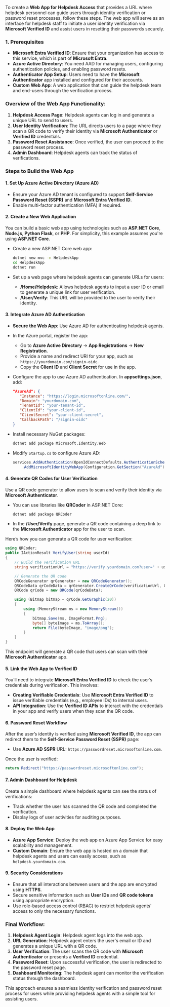 To create a **Web App for Helpdesk Access** that provides a URL where helpdesk personnel can guide users through identity verification or password reset processes, follow these steps. The web app will serve as an interface for helpdesk staff to initiate a user identity verification via **Microsoft Verified ID** and assist users in resetting their passwords securely.

### 1. **Prerequisites**
   - **Microsoft Entra Verified ID**: Ensure that your organization has access to this service, which is part of **Microsoft Entra**.
   - **Azure Active Directory**: You need AAD for managing users, configuring authentication policies, and enabling password resets.
   - **Authenticator App Setup**: Users need to have the **Microsoft Authenticator** app installed and configured for their accounts.
   - **Custom Web App**: A web application that can guide the helpdesk team and end-users through the verification process.

### Overview of the Web App Functionality:
1. **Helpdesk Access Page**: Helpdesk agents can log in and generate a unique URL to send to users.
2. **User Identity Verification**: The URL directs users to a page where they scan a QR code to verify their identity via **Microsoft Authenticator** or **Verified ID** credentials.
3. **Password Reset Assistance**: Once verified, the user can proceed to the password reset process.
4. **Admin Dashboard**: Helpdesk agents can track the status of verifications.

### Steps to Build the Web App

#### 1. **Set Up Azure Active Directory (Azure AD)**
- Ensure your Azure AD tenant is configured to support **Self-Service Password Reset (SSPR)** and **Microsoft Entra Verified ID**.
- Enable multi-factor authentication (MFA) if required.

#### 2. **Create a New Web Application**
You can build a basic web app using technologies such as **ASP.NET Core**, **Node.js**, **Python Flask**, or **PHP**. For simplicity, this example assumes you're using **ASP.NET Core**.

- Create a new ASP.NET Core web app:
   ```bash
   dotnet new mvc -n HelpdeskApp
   cd HelpdeskApp
   dotnet run
   ```

- Set up a web page where helpdesk agents can generate URLs for users:
   - **/Home/Helpdesk**: Allows helpdesk agents to input a user ID or email to generate a unique link for user verification.
   - **/User/Verify**: This URL will be provided to the user to verify their identity.

#### 3. **Integrate Azure AD Authentication**
- **Secure the Web App**: Use Azure AD for authenticating helpdesk agents.
- In the Azure portal, register the app:
   - Go to **Azure Active Directory** → **App Registrations** → **New Registration**.
   - Provide a name and redirect URI for your app, such as `https://yourdomain.com/signin-oidc`.
   - Copy the **Client ID** and **Client Secret** for use in the app.

- Configure the app to use Azure AD authentication. In **appsettings.json**, add:
   ```json
   "AzureAd": {
      "Instance": "https://login.microsoftonline.com/",
      "Domain": "yourdomain.com",
      "TenantId": "your-tenant-id",
      "ClientId": "your-client-id",
      "ClientSecret": "your-client-secret",
      "CallbackPath": "/signin-oidc"
   }
   ```

- Install necessary NuGet packages:
   ```bash
   dotnet add package Microsoft.Identity.Web
   ```

- Modify `Startup.cs` to configure Azure AD:
   ```csharp
   services.AddAuthentication(OpenIdConnectDefaults.AuthenticationScheme)
       .AddMicrosoftIdentityWebApp(Configuration.GetSection("AzureAd"));
   ```

#### 4. **Generate QR Codes for User Verification**
Use a QR code generator to allow users to scan and verify their identity via **Microsoft Authenticator**.

- You can use libraries like **QRCoder** in ASP.NET Core:
   ```bash
   dotnet add package QRCoder
   ```

- In the **/User/Verify** page, generate a QR code containing a deep link to the **Microsoft Authenticator** app for the user to scan.

Here’s how you can generate a QR code for user verification:
```csharp
using QRCoder;
public IActionResult VerifyUser(string userId)
{
    // Build the verification URL
    string verificationUrl = "https://verify.yourdomain.com?user=" + userId;

    // Generate the QR code
    QRCodeGenerator qrGenerator = new QRCodeGenerator();
    QRCodeData qrCodeData = qrGenerator.CreateQrCode(verificationUrl, QRCodeGenerator.ECCLevel.Q);
    QRCode qrCode = new QRCode(qrCodeData);

    using (Bitmap bitmap = qrCode.GetGraphic(20))
    {
        using (MemoryStream ms = new MemoryStream())
        {
            bitmap.Save(ms, ImageFormat.Png);
            byte[] byteImage = ms.ToArray();
            return File(byteImage, "image/png");
        }
    }
}
```
This endpoint will generate a QR code that users can scan with their **Microsoft Authenticator** app.

#### 5. **Link the Web App to Verified ID**
You’ll need to integrate **Microsoft Entra Verified ID** to check the user’s credentials during verification. This involves:
- **Creating Verifiable Credentials**: Use **Microsoft Entra Verified ID** to issue verifiable credentials (e.g., employee IDs) to internal users.
- **API Integration**: Use the **Verified ID APIs** to interact with the credentials in your app and verify users when they scan the QR code.

#### 6. **Password Reset Workflow**
After the user’s identity is verified using **Microsoft Verified ID**, the app can redirect them to the **Self-Service Password Reset (SSPR)** page:
- Use **Azure AD SSPR** URL: `https://passwordreset.microsoftonline.com`.

Once the user is verified:
```csharp
return Redirect("https://passwordreset.microsoftonline.com");
```

#### 7. **Admin Dashboard for Helpdesk**
Create a simple dashboard where helpdesk agents can see the status of verifications:
- Track whether the user has scanned the QR code and completed the verification.
- Display logs of user activities for auditing purposes.

#### 8. **Deploy the Web App**
- **Azure App Service**: Deploy the web app on Azure App Service for easy scalability and management.
- **Custom Domain**: Ensure the web app is hosted on a domain that helpdesk agents and users can easily access, such as `helpdesk.yourdomain.com`.

#### 9. **Security Considerations**
- Ensure that all interactions between users and the app are encrypted using **HTTPS**.
- Secure sensitive information such as **User IDs** and **QR code tokens** using appropriate encryption.
- Use role-based access control (RBAC) to restrict helpdesk agents' access to only the necessary functions.

### Final Workflow:
1. **Helpdesk Agent Login**: Helpdesk agent logs into the web app.
2. **URL Generation**: Helpdesk agent enters the user's email or ID and generates a unique URL with a QR code.
3. **User Verification**: The user scans the QR code with **Microsoft Authenticator** or presents a **Verified ID** credential.
4. **Password Reset**: Upon successful verification, the user is redirected to the password reset page.
5. **Dashboard Monitoring**: The helpdesk agent can monitor the verification status through the dashboard.

This approach ensures a seamless identity verification and password reset process for users while providing helpdesk agents with a simple tool for assisting users.
